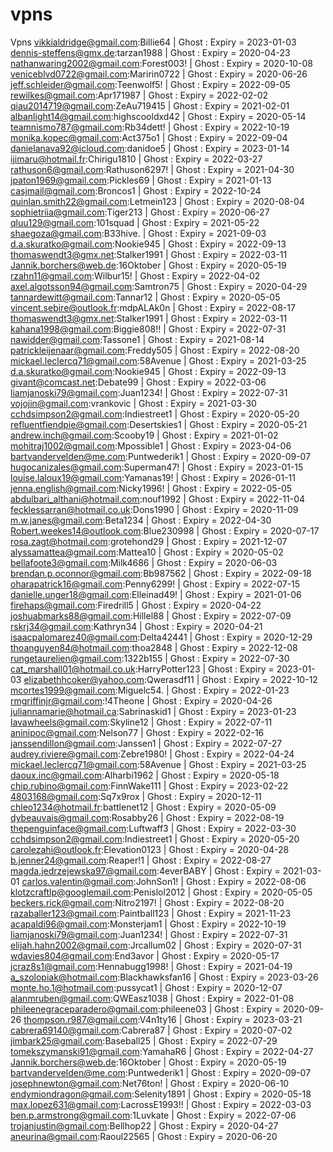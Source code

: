 # vpns
Vpns  vikkialdridge@gmail.com:Billie64 | Ghost : Expiry = 2023-01-03 dennis-steffens@gmx.de:tarzan1988 | Ghost : Expiry = 2020-04-23 nathanwaring2002@gmail.com:Forest003! | Ghost : Expiry = 2020-10-08 veniceblvd0722@gmail.com:Maririn0722 | Ghost : Expiry = 2020-06-26 jeff.schleider@gmail.com:Teenwolf5! | Ghost : Expiry = 2022-09-05 rewilkes@gmail.com:Apr171987 | Ghost : Expiry = 2022-02-02 qiau2014719@gmail.com:ZeAu719415 | Ghost : Expiry = 2021-02-01 albanlight14@gmail.com:highscooldxd42 | Ghost : Expiry = 2020-05-14 teamnismo787@gmail.com:Rb34dett! | Ghost : Expiry = 2022-10-19 monika.kopec@gmail.com:Act375o1 | Ghost : Expiry = 2022-09-04 danielanava92@icloud.com:danidoe5 | Ghost : Expiry = 2023-01-14 ijimaru@hotmail.fr:Chirigu1810 | Ghost : Expiry = 2022-03-27 rathuson6@gmail.com:Rathuson6297! | Ghost : Expiry = 2021-04-30 jpaton1969@gmail.com:Pickles69 | Ghost : Expiry = 2021-01-13 casjmail@gmail.com:Broncos1 | Ghost : Expiry = 2022-10-24 quinlan.smith22@gmail.com:Letmein123 | Ghost : Expiry = 2020-08-04 sophietriia@gmail.com:Tiger213 | Ghost : Expiry = 2020-06-27 qluu129@gmail.com:101squad | Ghost : Expiry = 2021-05-22 shaegoza@gmail.com:B33hive. | Ghost : Expiry = 2021-09-03 d.a.skuratko@gmail.com:Nookie945 | Ghost : Expiry = 2022-09-13 thomaswendt3@gmx.net:Stalker1991 | Ghost : Expiry = 2022-03-11 Jannik.borchers@web.de:16Oktober | Ghost : Expiry = 2020-05-19 rzahn11@gmail.com:Wilbur15! | Ghost : Expiry = 2022-04-02 axel.algotsson94@gmail.com:Samtron75 | Ghost : Expiry = 2020-04-29 tannardewitt@gmail.com:Tannar12 | Ghost : Expiry = 2020-05-05 vincent.sebire@outlook.fr:mdpALAk0n | Ghost : Expiry = 2022-08-17 thomaswendt3@gmx.net:Stalker1991 | Ghost : Expiry = 2022-03-11 kahana1998@gmail.com:Biggie808!! | Ghost : Expiry = 2022-07-31 nawidder@gmail.com:Tassone1 | Ghost : Expiry = 2021-08-14 patrickleijenaar@gmail.com:Freddy505 | Ghost : Expiry = 2022-08-20 mickael.leclercq71@gmail.com:58Avenue | Ghost : Expiry = 2021-03-25 d.a.skuratko@gmail.com:Nookie945 | Ghost : Expiry = 2022-09-13 givant@comcast.net:Debate99 | Ghost : Expiry = 2022-03-06 liamjanoski79@gmail.com:Juan1234! | Ghost : Expiry = 2022-07-31 vojojin@gmail.com:vrankovic | Ghost : Expiry = 2021-03-30 cchdsimpson2@gmail.com:Indiestreet1 | Ghost : Expiry = 2020-05-20 refluentfiendpie@gmail.com:Desertskies1 | Ghost : Expiry = 2020-05-21 andrew.inch@gmail.com:Scooby19 | Ghost : Expiry = 2021-01-02 mohitraj1002@gmail.com:Mpossible1 | Ghost : Expiry = 2023-04-06 bartvandervelden@me.com:Puntwederik1 | Ghost : Expiry = 2020-09-07 hugocanizales@gmail.com:Superman47! | Ghost : Expiry = 2023-01-15 louise.laloux19@gmail.com:Yamanas19! | Ghost : Expiry = 2026-01-11 jenna.english@gmail.com:Nicky1996! | Ghost : Expiry = 2022-05-05 abdulbari_althani@hotmail.com:nouf1992 | Ghost : Expiry = 2022-11-04 fecklessarran@hotmail.co.uk:Dons1990 | Ghost : Expiry = 2020-11-09 m.w.janes@gmail.com:Beta1234 | Ghost : Expiry = 2022-04-30 Robert.weekes14@outlook.com:Blue230998 | Ghost : Expiry = 2020-07-17 rosa.zagt@hotmail.com:grotehond29 | Ghost : Expiry = 2021-12-07 alyssamattea@gmail.com:Mattea10 | Ghost : Expiry = 2020-05-02 bellafoote3@gmail.com:Milk4686 | Ghost : Expiry = 2020-06-03 brendan.p.oconnor@gmail.com:Bb987562 | Ghost : Expiry = 2022-09-18 oharapatrick16@gmail.com:Penny6299! | Ghost : Expiry = 2022-07-15 danielle.unger18@gmail.com:Elleinad49! | Ghost : Expiry = 2021-01-06 firehaps@gmail.com:Firedrill5 | Ghost : Expiry = 2020-04-22 joshuabmarks88@gmail.com:Hillel88 | Ghost : Expiry = 2022-07-09 rskrj34@gmail.com:Kathryn34 | Ghost : Expiry = 2020-04-21 isaacpalomarez40@gmail.com:Delta42441 | Ghost : Expiry = 2020-12-29 thoanguyen84@hotmail.com:thoa2848 | Ghost : Expiry = 2022-12-08 rungetaurelien@gmail.com:1322b155 | Ghost : Expiry = 2022-07-30 cat_marshall01@hotmail.co.uk:HarryPotter123 | Ghost : Expiry = 2023-01-03 elizabethhcoker@yahoo.com:Qwerasdf11 | Ghost : Expiry = 2022-10-12 mcortes1999@gmail.com:Miguelc54. | Ghost : Expiry = 2022-01-23 rmgriffinjr@gmail.com:!4Theone | Ghost : Expiry = 2020-04-26 juliannamarie@hotmail.ca:Sabrinaskid1 | Ghost : Expiry = 2023-01-23 lavawheels@gmail.com:Skyline12 | Ghost : Expiry = 2022-07-11 aninipoc@gmail.com:Nelson77 | Ghost : Expiry = 2022-02-16 janssendillon@gmail.com:Janssen1 | Ghost : Expiry = 2022-07-27 audrey.riviere@gmail.com:Zebre1980! | Ghost : Expiry = 2022-04-24 mickael.leclercq71@gmail.com:58Avenue | Ghost : Expiry = 2021-03-25 daoux.inc@gmail.com:Alharbi1962 | Ghost : Expiry = 2020-05-18 chip.rubino@gmail.com:FinnWake111 | Ghost : Expiry = 2023-02-22 4803168@gmail.com:Sq7x9rox | Ghost : Expiry = 2020-12-11 chleo1234@hotmail.fr:battlenet12 | Ghost : Expiry = 2020-05-09 dybeauvais@gmail.com:Rosabby26 | Ghost : Expiry = 2022-08-19 thepenguinface@gmail.com:Luftwaff3 | Ghost : Expiry = 2022-03-30 cchdsimpson2@gmail.com:Indiestreet1 | Ghost : Expiry = 2020-05-20 carolezahi@outlook.fr:Elevation0123 | Ghost : Expiry = 2020-04-28 b.jenner24@gmail.com:Reaper!1 | Ghost : Expiry = 2022-08-27 magda.jedrzejewska97@gmail.com:4everBABY | Ghost : Expiry = 2021-03-01 carlos.valentin@gmail.com:JohnSon1! | Ghost : Expiry = 2022-08-06 klotzcraftlp@googlemail.com:Penislol2012 | Ghost : Expiry = 2020-05-05 beckers.rick@gmail.com:Nitro2197! | Ghost : Expiry = 2022-08-20 razaballer123@gmail.com:Paintball123 | Ghost : Expiry = 2021-11-23 acapaldi96@gmail.com:Monsterjam1 | Ghost : Expiry = 2022-10-19 liamjanoski79@gmail.com:Juan1234! | Ghost : Expiry = 2022-07-31 elijah.hahn2002@gmail.com:Jrcallum02 | Ghost : Expiry = 2020-07-31 wdavies804@gmail.com:End3avor | Ghost : Expiry = 2020-05-17 jcraz8s1@gmail.com:Hennabugg1998! | Ghost : Expiry = 2021-04-19 a_szolopiak@hotmail.com:Blackhawksfan16 | Ghost : Expiry = 2023-03-26 monte.ho.1@hotmail.com:pussycat1 | Ghost : Expiry = 2020-12-07 alanmruben@gmail.com:QWEasz1038 | Ghost : Expiry = 2022-01-08 phileenegraceparadero@gmail.com:phileene03 | Ghost : Expiry = 2020-09-26 thompson.r987@gmail.com:V4n1ty16 | Ghost : Expiry = 2023-03-21 cabrera69140@gmail.com:Cabrera87 | Ghost : Expiry = 2020-07-02 jimbark25@gmail.com:Baseball25 | Ghost : Expiry = 2022-07-29 tomekszymanski91@gmail.com:YamahaR6 | Ghost : Expiry = 2022-04-27 Jannik.borchers@web.de:16Oktober | Ghost : Expiry = 2020-05-19 bartvandervelden@me.com:Puntwederik1 | Ghost : Expiry = 2020-09-07 josephnewton@gmail.com:Net76ton! | Ghost : Expiry = 2020-06-10 endymiondragon@gmail.com:Selenity1891 | Ghost : Expiry = 2020-05-18 max.lopez631@gmail.com:LacrossE1993!! | Ghost : Expiry = 2022-03-03 ben.p.armstrong@gmail.com:1Luvkate | Ghost : Expiry = 2022-07-06 trojanjustin@gmail.com:Bellhop22 | Ghost : Expiry = 2020-04-27 aneurina@gmail.com:Raoul22565 | Ghost : Expiry = 2020-06-20
